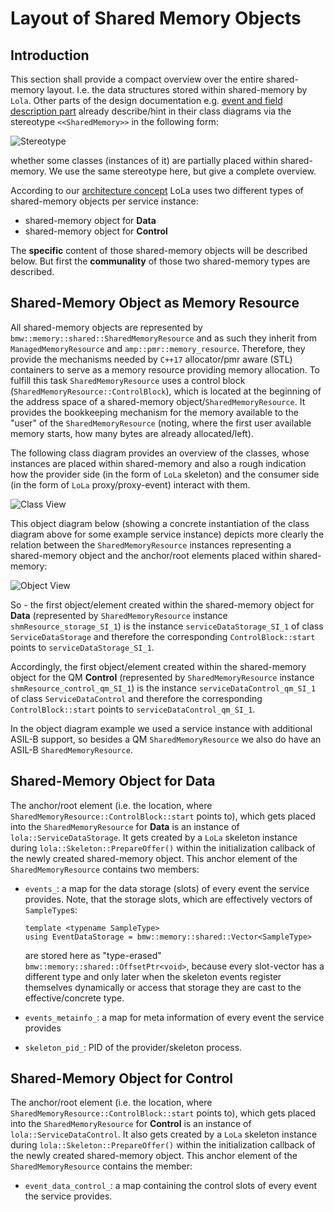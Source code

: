 <!--- 
*******************************************************************************>
Copyright (c) 2024 Contributors to the Eclipse Foundation
See the NOTICE file(s) distributed with this work for additional
information regarding copyright ownership.
This program and the accompanying materials are made available under the
terms of the Apache License Version 2.0 which is available at
https://www.apache.org/licenses/LICENSE-2.0
SPDX-License-Identifier: Apache-2.0 #
*******************************************************************************
 ---> 



# Layout of Shared Memory Objects

## Introduction

This section shall provide a compact overview over the entire shared-memory layout. I.e. the data structures stored
within shared-memory by `Lola`. Other parts of the design documentation e.g.
[event and field description part](../events_fields/README.md#introduction) already describe/hint in their class
diagrams via the stereotype `<<SharedMemory>>` in the following form:

![Stereotype](artifacts/stereotype.svg)

whether some classes (instances of it) are partially placed within shared-memory. We use the same stereotype here, but
give a complete overview.

According to our
[architecture concept](/swh/xpad_documentation/blob/master/architecture/architecture_concept/communication/lola/README.md)
LoLa uses two different types of shared-memory objects per service instance:

* shared-memory object for **Data**
* shared-memory object for **Control**

The **specific** content of those shared-memory objects will be described below. But first the **communality** of those two
shared-memory types are described.

## Shared-Memory Object as Memory Resource

All shared-memory objects are represented by `bmw::memory::shared::SharedMemoryResource` and as such they inherit from
`ManagedMemoryResource` and `amp::pmr::memory_resource`. Therefore, they provide the mechanisms needed by `C++17`
allocator/pmr aware (STL) containers to serve as a memory resource providing memory allocation. To fulfill this task
`SharedMemoryResource` uses a control block (`SharedMemoryResource::ControlBlock`), which is located at the beginning of
the address space of a shared-memory object/`SharedMemoryResource`. It provides the bookkeeping mechanism for the memory
available to the "user" of the `SharedMemoryResource` (noting, where the first user available memory starts, how many
bytes are already allocated/left).

The following class diagram provides an overview of the classes, whose instances are placed within shared-memory and
also a rough indication how the provider side (in the form of `LoLa` skeleton) and the consumer side (in the form of
`LoLa` proxy/proxy-event) interact with them.

![Class View](/swh/ddad_platform/aas/mw/com/design/shared_mem_layout/artifacts/shared_mem_layout_classdiagram.uxf)

This object diagram below (showing a concrete instantiation of the class diagram above for some example service instance)
depicts more clearly the relation between the `SharedMemoryResource` instances representing a shared-memory object and the
anchor/root elements placed within shared-memory:

![Object View](/swh/ddad_platform/aas/mw/com/design/shared_mem_layout/artifacts/shared_mem_layout_objectdiagram.uxf)

So - the first object/element created within the shared-memory object for **Data** (represented by `SharedMemoryResource`
instance `shmResource_storage_SI_1`) is the instance `serviceDataStorage_SI_1` of class `ServiceDataStorage` and
therefore the corresponding `ControlBlock::start` points to `serviceDataStorage_SI_1`.

Accordingly, the first object/element created within the shared-memory object for the QM **Control** (represented by
`SharedMemoryResource` instance `shmResource_control_qm_SI_1`) is the instance `serviceDataControl_qm_SI_1` of class
`ServiceDataControl` and therefore the corresponding `ControlBlock::start` points to `serviceDataControl_qm_SI_1`.

In the object diagram example we used a service instance with additional ASIL-B support, so besides a QM
`SharedMemoryResource` we also do have an ASIL-B `SharedMemoryResource`.

## Shared-Memory Object for Data

The anchor/root element (i.e. the location, where `SharedMemoryResource::ControlBlock::start` points to), which gets
placed into the `SharedMemoryResource` for **Data** is an instance of `lola::ServiceDataStorage`. It gets created by a
`LoLa` skeleton instance during `lola::Skeleton::PrepareOffer()` within the initialization callback of the
newly created shared-memory object.
This anchor element of the `SharedMemoryResource` contains two members:
* `events_`: a map for the data storage (slots) of every event the service provides.
  Note, that the storage slots, which are effectively vectors of `SampleType`s:
  ```
  template <typename SampleType>
  using EventDataStorage = bmw::memory::shared::Vector<SampleType>
  ```
  are stored here as "type-erased" `bmw::memory::shared::OffsetPtr<void>`, because every slot-vector has a different
  type and only later when the skeleton events register themselves dynamically or access that storage they are cast to
  the effective/concrete type. 
  
* `events_metainfo_`: a map for meta information of every event the service provides
* `skeleton_pid_`: PID of the provider/skeleton process.

## Shared-Memory Object for Control

The anchor/root element (i.e. the location, where `SharedMemoryResource::ControlBlock::start` points to), which gets
placed into the `SharedMemoryResource` for **Control** is an instance of `lola::ServiceDataControl`. It also gets
created by a `LoLa` skeleton instance during `lola::Skeleton::PrepareOffer()` within the initialization
callback of the newly created shared-memory object.
This anchor element of the `SharedMemoryResource` contains the member:
* `event_data_control_`: a map containing the control slots of every event the service provides.

